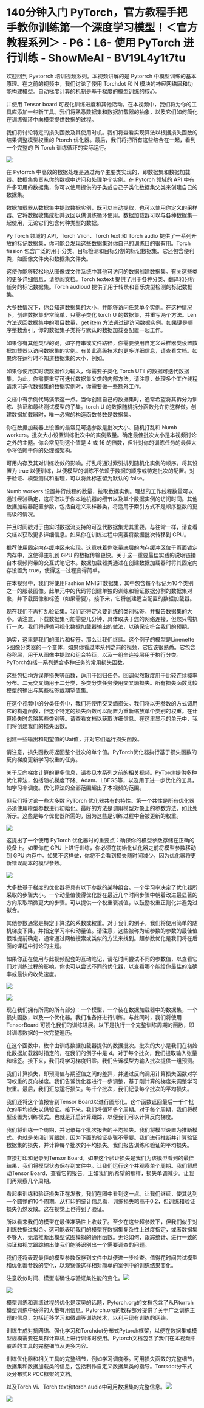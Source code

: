 # 140分钟入门 PyTorch，官方教程手把手教你训练第一个深度学习模型！＜官方教程系列＞ - P6：L6- 使用 PyTorch 进行训练 - ShowMeAI - BV19L4y1t7tu

欢迎回到 Pyetorrch 培训视频系列。本视频讲解的是 Pytorrch 中模型训练的基本原理。在之前的视频中，我们讨论了使用 Torchdot 和 N 模块的神经网络层和功能构建模型。自动梯度计算的机制是基于梯度的模型训练的核心。

并使用 Tensor board 可视化训练进度和其他活动。在本视频中，我们将为你的工具库添加一些新工具。我们将熟悉数据集和数据加载器的抽象，以及它们如何简化在训练循环中向模型提供数据的过程。

我们将讨论特定的损失函数及其使用时机。我们将查看实现算法以根据损失函数的结果调整模型权重的 Ptorch 优化器。最后，我们将把所有这些结合在一起，看到一个完整的 Pi Torch 训练循环的实际运行。

![](img/d2a30d88c79ae4d29aec4acb430b984f_1.png)

在 Pytorrch 中高效的数据处理是通过两个主要类实现的，即数据集和数据加载器。数据集负责从你的数据中访问和处理单个实例。在 Pytorch 领域的 API 中有许多可用的数据集，你可以使用提供的子类或自己子类化数据集父类来创建自己的数据集。

数据加载器从数据集中提取数据实例，既可以自动提取，也可以使用你定义的采样器。它将数据收集成批并返回以供训练循环使用。数据加载器可以与各种数据集一起使用，无论它们包含何种类型的数据。

Py Torch 领域的 API，Torch Viion、Torch text 和 Torch audio 提供了一系列开放的标记数据集，你可能会发现这些数据集对你自己的训练目的很有用。Torch fission 包含广泛的用于分类、目标检测和目标分割的标记数据集。它还包含便利类，如图像文件夹和数据集文件夹。

这使你能够轻松地从图像或文件系统中其他可访问的数据创建数据集。有关这些类的更多详细信息，请参阅文档。Torch textext 提供了用于各种分类、翻译和分析任务的标记数据集。Torch audioud 提供了用于转录和音乐类型检测的标记数据集。

大多数情况下，你会知道数据集的大小，并能够访问任意单个实例。在这种情况下，创建数据集非常简单，只需子类化 torch U 的数据集，并重写两个方法。Len 方法返回数据集中的项目数量，get item 方法通过键访问数据实例。如果键是顺序整数索引，你的数据集子类将与默认的数据加载器配置一起工作。

如果你有其他类型的键，如字符串或文件路径，你需要使用自定义采样器类设置数据加载器以访问数据集的实例。有关此高级技术的更多详细信息，请查看文档。如果你在运行时不知道数据集的大小，例如。

如果你使用实时流数据作为输入，你需要子类化 Torch UTil 的数据可迭代数据集。为此，你需要重写可迭代数据集父类的内部方法。请注意，处理多个工作线程请求可迭代数据集的数据实例时，你需要做一些额外工作。

文档中有示例代码演示这一点。当你创建自己的数据集时，通常希望将其拆分为训练、验证和最终测试模型的子集。torch U 的数据随机拆分函数允许你这样做。创建数据加载器时，唯一必需的构造函数参数是数据集。

你在数据加载器上设置的最常见可选参数是批次大小、随机打乱和 Numb workers。批次大小设置训练批次中的实例数量。确定最佳批次大小是本视频讨论之外的主题。你会常见到这个值是 4 或 16 的倍数，但针对你的训练任务的最佳大小将依赖于你的处理器架构。

可用内存及其对训练收敛的影响。打乱将通过索引排列随机化实例的顺序。将其设置为 true 以便训练，以便模型的训练不依赖于数据的顺序或特定批次的配置。对于验证、模型测试和推理，可以将此标志留为默认的 false。

Numb workers 设置并行线程的数量，拉取数据实例。理想的工作线程数量可以通过经验确定，这将取决于你本地机器的细节以及单个数据实例的访问时间。其他数据加载器配置参数，包括自定义采样器类，将适用于索引方式不是顺序整数的更高级的情况。

并且时间戳对于由实时数据流支持的可迭代数据集尤其重要。与往常一样，请查看文档以获取更多详细信息。如果你在训练过程中需要将数据批次转移到 GPU。

推荐使用固定内存缓冲区来实现。这意味着你张量底层的内存缓冲区位于页面锁定内存中，这使得主机到 GPU 的数据传输更快。关于这一重要最佳实践的说明链接自本视频附带的交互式笔记本。数据加载器类通过在创建数据加载器时将其固定内存设置为 true，使得这一过程变得简单。

在本视频中，我们将使用Fashion MNIST数据集，其中包含每个标记为10个类别之一的服装图像。此单元中的代码将创建单独的训练和验证数据分割的数据集对象，并下载图像和标签（如果需要）。接下来，它将创建适当配置的数据加载器。

现在我们不再打乱验证集。我们还将定义要训练的类别标签，并报告数据集的大小。请注意，下载数据集可能需要几分钟，具体取决于您的网络连接，但您只需执行一次。我们将遵循可视化数据加载器输出的做法，以确保它符合我们的预期。

确实，这里是我们的图片和标签。那么让我们继续。这个例子的模型是Linenette 5图像分类器的一个变体，如果你看过本系列之前的视频，它应该很熟悉。它包含卷积层，用于从图像中提取和组合特征，以及一组全连接层用于执行分类。PyTorch包括一系列适合多种任务的常用损失函数。

这些包括均方误差损失等函数，适用于回归任务。回调似然散度用于比较连续概率分布。二元交叉熵用于二分类，多类分类任务使用交叉熵损失。所有损失函数比较模型的输出与某些标签或期望值集。

在这个视频中的分类任务中，我们将使用交叉熵损失。我们将以无参数的方式调用它的构造函数，但这个特定的损失函数可以配置为重新缩放单个类别的权重。在计算损失时忽略某些类别等。请查看文档以获取详细信息。在这里显示的单元中，我们将创建我们的损失函数。

创建一些输出和期望值的Uat值，并对它们运行损失函数。

请注意，损失函数将返回整个批次的单个值。PyTorch优化器执行基于损失函数的反向梯度更新学习权重的任务。

关于反向梯度计算的更多信息，请参见本系列之前的相关视频。PyTorch提供多种优化算法，包括随机梯度下降、Adam、LBFGS等，以及用于进一步优化的工具，如学习率调度。优化算法的全部范围超出了本视频的范围。

但我们将讨论一些大多数 PyTorch 优化器共有的特性。第一个共性是所有优化器必须使用模型参数进行初始化。最好的方法是调用模型对象上的参数方法，如此处所示。这些是每个优化器所需的，因为这些是训练过程中会被更新的权重。

![](img/d2a30d88c79ae4d29aec4acb430b984f_7.png)

这提出了一个使用 PyTorch 优化器时的重要点：确保你的模型参数存储在正确的设备上。如果你在 GPU 上进行训练，你必须在初始化优化器之前将模型参数移动到 GPU 内存中。如果不这样做，你将不会看到损失随时间减少，因为优化器将更新错误副本的模型参数。

![](img/d2a30d88c79ae4d29aec4acb430b984f_9.png)

大多数基于梯度的优化器将具有以下参数的某种组合。一个学习率决定了优化器所采取的步骤大小。一个动量值使得优化器在最近几个时间步骤中朝着改进最显著的方向采取稍微更大的步骤。可以提供一个权重衰减值，以鼓励权重正则化并避免过拟合。

其他参数通常是特定于算法的系数或权重。对于我们的例子，我们将使用简单的随机梯度下降，并指定学习率和动量值。请注意，这些被称为超参数的参数的最佳值很难提前确定，通常通过网格搜索或类似的方法来找到。超参数优化是我们将在后面的课程中讨论的主题。

如果你正在使用与此视频配套的互动笔记，请花时间尝试不同的参数值，以查看它们对训练过程的影响。你也可以尝试不同的优化器，以查看哪个能给你最佳的准确率或最快的收敛速度。

![](img/d2a30d88c79ae4d29aec4acb430b984f_11.png)

![](img/d2a30d88c79ae4d29aec4acb430b984f_12.png)

现在我们拥有所需的所有部分：一个模型，一个装在数据加载器中的数据集，一个损失函数，以及一个优化器。我们准备好进行训练。与此同时，我们将使用 TensorBoard 可视化我们的训练进展。以下是执行一个完整训练周期的函数，即对训练数据的一次完整遍历。

在这个函数中，枚举由训练数据加载器提供的数据批次。批次的大小是我们在初始化数据加载器时指定的，在我们的例子中是 4。对于每个批次，我们提取输入张量和标签。接下来，我们将学习梯度归零。我们告诉模型为输入批次提供一组预测。

我们计算损失，即预测值与期望值之间的差异，并通过反向调用计算损失函数对学习权重的反向梯度。我们告诉优化器进行一步调整，基于刚计算的梯度来调整学习权重。最后，我们汇总运行损失。每千个批次，我们记录每个批次的平均损失。

我们还将这个值报告到Tensor Board以进行图形化。这个函数返回最后一千个批次的平均损失以供验证。接下来，我们将循环多个周期。对于每个周期，我们将模型设置为训练模式。也就是开启计算跟踪，以便我们可以计算反向梯度。

我们将训练一个周期，并记录每个批次报告的平均损失。我们将模型设置为推断模式。也就是关闭计算跟踪，因为下面的验证步骤不需要。我们进行推断并计算验证数据集的损失，并计算每个批次的平均损失。我们报告训练和验证的平均损失。

直接打印和记录到Tensor Board。如果这个验证损失是我们为该模型看到的最佳结果，我们将模型状态保存到文件中。让我们运行这个并观察单个周期。我们将启动Tensor Board，查看它的报告。正如我们所希望的那样，损失单调减少。让我们再观察几个周期。

看起来训练和验证损失正在发散。我们在图中看到这一点。让我们继续，使其达到一个圆整的10个周期。从打印的统计信息看，训练损失略高于0.2，但训练和验证损失仍然发散。这在视觉上也得到了验证。

所以看来我们的模型在最佳准确性上收敛了。至少在这些超参数下，但我们似乎对训练数据过拟合。这可能表明我们的模型在数据集复杂性上过度指定，或者数据集不够大，无法推断出模型试图模拟的通用函数。无论如何，跟踪统计、进行一致的验证和视觉跟踪输出使我们能够识别出一个需要调查的问题。

我们还将表现最佳的模型参数保存到文件中以便进一步检查。值得花时间尝试模型和优化器参数的变化，以观察像这样相对简单的案例中的训练结果变化。

注意收敛时间、模型准确性与验证集性能的变化。![](img/d2a30d88c79ae4d29aec4acb430b984f_14.png)

![](img/d2a30d88c79ae4d29aec4acb430b984f_15.png)

模型训练和训练过程的优化是深奥的话题，Pytorch.org的文档包含了从Pitorrch模型训练中获得的大量有用信息。Pytorch.org的教程部分提供了关于广泛训练主题的信息，包括迁移学习和微调等训练技术，以利用现有训练的网络。

训练生成对抗网络、强化学习和Torchdot分布式Pytorch框架，以便在数据集或模型规模需要在集群计算机上进行训练时使用。Pytorch文档包含了我们在本视频中覆盖的工具的完整细节及更多内容。

训练优化器和相关工具的完整细节，例如学习调度器。可用损失函数的完整细节，数据集和数据加载类的信息，包括制作自定义数据集类的指导。Torrsdot分布式及分布式R PCC框架的文档。

以及Torch Vi、Torch text和torch audio中可用数据集的完整信息。![](img/d2a30d88c79ae4d29aec4acb430b984f_17.png)

![](img/d2a30d88c79ae4d29aec4acb430b984f_18.png)
